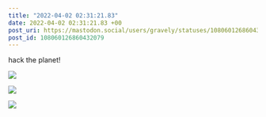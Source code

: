 ```yaml
---
title: "2022-04-02 02:31:21.83"
date: 2022-04-02 02:31:21.83 +00
post_uri: https://mastodon.social/users/gravely/statuses/108060126860432079
post_id: 108060126860432079
---
```

hack the planet!


![](/images/108060126487041556.jpg)

![](/images/108060126682820408.jpg)

![](/images/108060126814465303.jpg)

